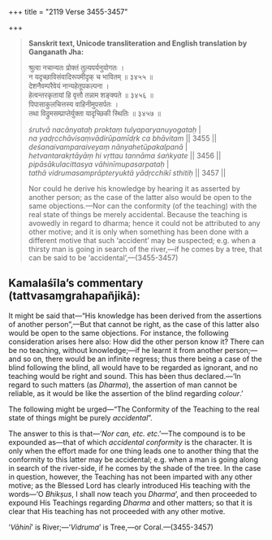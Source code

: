 +++
title = "2119 Verse 3455-3457"

+++
> **Sanskrit text, Unicode transliteration and English translation by Ganganath Jha:** 
>
> श्रुत्वा नचान्यतः प्रोक्तं तुल्यपर्यनुयोगतः ।  
> न यदृच्छाविसंवादिरूपमीदृक् च भावितम् ॥ ३४५५ ॥  
> देशनैवम्परैवेयं नान्यहेतूपकल्पना ।  
> हेत्वन्तरकृतायां हि वृत्तौ तन्नाम शङ्क्यते ॥ ३४५६ ॥  
> पिपासाकुलचित्तस्य वाहिनीमुपसर्पतः ।  
> तथा विद्रुमसम्प्राप्तेर्युक्ता यादृच्छिकी स्थितिः ॥ ३४५७ ॥ 
>
> *śrutvā nacānyataḥ proktaṃ tulyaparyanuyogataḥ* \|  
> *na yadṛcchāvisaṃvādirūpamīdṛk ca bhāvitam* \|\| 3455 \|\|  
> *deśanaivamparaiveyaṃ nānyahetūpakalpanā* \|  
> *hetvantarakṛtāyāṃ hi vṛttau tannāma śaṅkyate* \|\| 3456 \|\|  
> *pipāsākulacittasya vāhinīmupasarpataḥ* \|  
> *tathā vidrumasamprāpteryuktā yādṛcchikī sthitiḥ* \|\| 3457 \|\| 
>
> Nor could he derive his knowledge by hearing it as asserted by another person; as the case of the latter also would be open to the same objections.—Nor can the conformity (of the teaching) with the real state of things be merely accidental. Because the teaching is avowedly in regard to dharma; hence it could not be attributed to any other motive; and it is only when something has been done with a different motive that such ‘accident’ may be suspected; e.g. when a thirsty man is going in search of the river,—if he comes by a tree, that can be said to be ‘accidental’,—(3455-3457)



## Kamalaśīla’s commentary (tattvasaṃgrahapañjikā):

It might be said that—“His knowledge has been derived from the assertions of another person”,—But that cannot be right, as the case of this latter also would be open to the same objections. For instance, the following consideration arises here also: How did the other person know it? There can be no teaching, without knowledge;—if he learnt it from another person;—and so on, there would be an infinite regress; thus there being a case of the blind following the blind, all would have to be regarded as ignorant, and no teaching would be right and sound. This has bèen thus declared.—‘In regard to such matters (as *Dharma*), the assertion of man cannot be reliable, as it would be like the assertion of the blind regarding *colour*.’

The following might be urged—“The Conformity of the Teaching to the real state of things might be purely *accidental*”.

The answer to this is that—‘*Nor can, etc. etc*.’—The compound is to be expounded as—that of which *accidental conformity* is the character. It is only when the effort made for one thing leads one to another thing that the conformity to this latter may be accidental; e.g. when a man is going along in search of the river-side, if he comes by the shade of the tree. In the case in question, however, the Teaching has not been imparted with any other motive; as the Blessed Lord has clearly introduced His teaching with the words—‘O *Bhikṣus*, I shall now teach you *Dharma*’, and then proceeded to expound His Teachings regarding *Dharma* and other matters; so that it is clear that His teaching has not proceeded with any other motive.

‘*Vāhinī*’ is River;—‘*Vidruma*’ is Tree,—or Coral.—(3455-3457)


